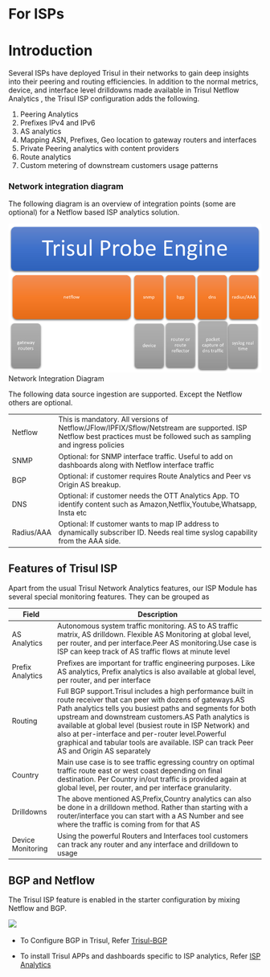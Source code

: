 # For ISPs

# Introduction

Several ISPs have deployed Trisul in their networks to gain deep
insights into their peering and routing efficiencies. In addition to the
normal metrics, device, and interface level drilldowns made available in
Trisul Netflow Analytics , the Trisul ISP configuration adds the
following.

1. Peering Analytics
2. Prefixes IPv4 and IPv6
3. AS analytics
4. Mapping ASN, Prefixes, Geo location to gateway routers and
   interfaces
5. Private Peering analytics with content providers
6. Route analytics
7. Custom metering of downstream customers usage patterns

### Network integration diagram

The following diagram is an overview of integration points (some are
optional) for a Netflow based ISP analytics solution.

<div class="image-with-caption">

![](images/network_diagram.png)  
Network Integration Diagram

</div>

The following data source ingestion are supported. Except the Netflow
others are optional.

|            |                                                                                                                                                                         |
| ---------- | ----------------------------------------------------------------------------------------------------------------------------------------------------------------------- |
| Netflow    | This is mandatory. All versions of Netflow/JFlow/IPFIX/Sflow/Netstream are supported. ISP Netflow best practices must be followed such as sampling and ingress policies |
| SNMP       | Optional: for SNMP interface traffic. Useful to add on dashboards along with Netflow interface traffic                                                                  |
| BGP        | Optional: if customer requires Route Analytics and Peer vs Origin AS breakup.                                                                                           |
| DNS        | Optional: if customer needs the OTT Analytics App. TO identify content such as Amazon,Netflix,Youtube,Whatsapp, Insta etc                                               |
| Radius/AAA | Optional: If customer wants to map IP address to dynamically subscriber ID. Needs real time syslog capability from the AAA side.                                        |

## Features of Trisul ISP

Apart from the usual Trisul Network Analytics features, our ISP Module
has several special monitoring features. They can be grouped as

| Field             | Description                                                                                                                                                                                                                                                                                                                                                                                                                                         |
| ----------------- | --------------------------------------------------------------------------------------------------------------------------------------------------------------------------------------------------------------------------------------------------------------------------------------------------------------------------------------------------------------------------------------------------------------------------------------------------- |
| AS Analytics      | Autonomous system traffic monitoring. AS to AS traffic matrix, AS drilldown. Flexible AS Monitoring at global level, per router, and per interface.Peer AS monitoring.Use case is ISP can keep track of AS traffic flows at minute level                                                                                                                                                                                                            |
| Prefix Analytics  | Prefixes are important for traffic engineering purposes. Like AS analytics, Prefix analytics is also available at global level, per router, and per interface                                                                                                                                                                                                                                                                                       |
| Routing           | Full BGP support.Trisul includes a high performance built in route receiver that can peer with dozens of gateways.AS Path analytics tells you busiest paths and segments for both upstream and downstream customers.AS Path analytics is available at global level (busiest route in ISP Network) and also at per-interface and per-router level.Powerful graphical and tabular tools are available. ISP can track Peer AS and Origin AS separately |
| Country           | Main use case is to see traffic egressing country on optimal traffic route east or west coast depending on final destination. Per Country in/out traffic is provided again at global level, per router, and per interface granularity.                                                                                                                                                                                                              |
| Drilldowns        | The above mentioned AS,Prefix,Country analytics can also be done in a drilldown method. Rather than starting with a router/interface you can start with a AS Number and see where the traffic is coming from for that AS                                                                                                                                                                                                                            |
| Device Monitoring | Using the powerful Routers and Interfaces tool customers can track any router and any interface and drilldown to usage                                                                                                                                                                                                                                                                                                                              |

## BGP and Netflow

The Trisul ISP feature is enabled in the starter configuration by mixing
Netflow and BGP.

![](images/trisul-bgp.png)

- To Configure BGP in Trisul, Refer [Trisul-BGP](/docs/ug/isp/bgp.html)

<!-- -->

- To install Trisul APPs and dashboards specific to ISP analytics, Refer
  [ISP Analytics](/docs/ug/isp/ispapps.html#install_trisul_apps)
